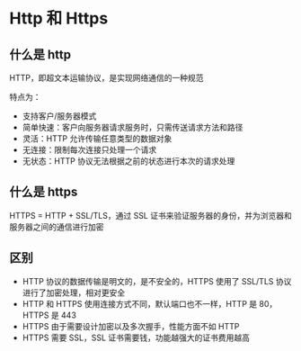 # Http 和 Https

## 什么是 http

HTTP，即超文本运输协议，是实现网络通信的一种规范

特点为：

- 支持客户/服务器模式
- 简单快速：客户向服务器请求服务时，只需传送请求方法和路径
- 灵活：HTTP 允许传输任意类型的数据对象
- 无连接：限制每次连接只处理一个请求
- 无状态：HTTP 协议无法根据之前的状态进行本次的请求处理

## 什么是 https

HTTPS = HTTP + SSL/TLS，通过 SSL 证书来验证服务器的身份，并为浏览器和服务器之间的通信进行加密

## 区别

- HTTP 协议的数据传输是明文的，是不安全的，HTTPS 使用了 SSL/TLS 协议进行了加密处理，相对更安全
- HTTP 和 HTTPS 使用连接方式不同，默认端口也不一样，HTTP 是 80，HTTPS 是 443
- HTTPS 由于需要设计加密以及多次握手，性能方面不如 HTTP
- HTTPS 需要 SSL，SSL 证书需要钱，功能越强大的证书费用越高
